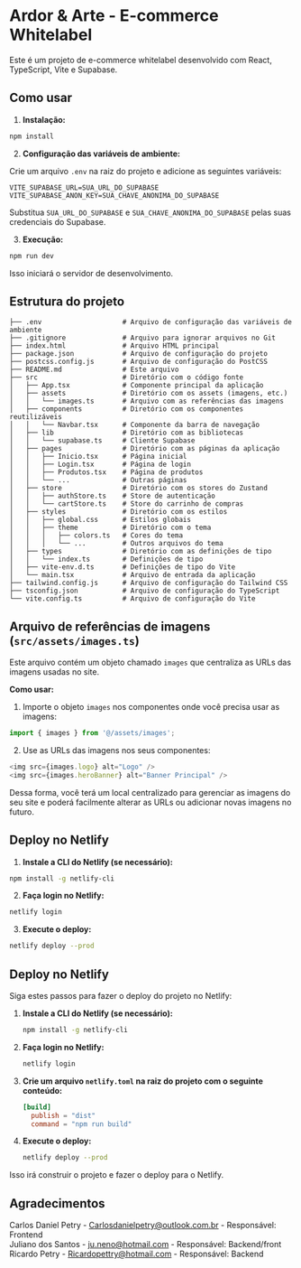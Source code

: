 # Ardor & Arte - E-commerce Whitelabel

Este é um projeto de e-commerce whitelabel desenvolvido com React, TypeScript, Vite e Supabase.

## Como usar

1.  **Instalação:**

```bash
npm install
```

2.  **Configuração das variáveis de ambiente:**

Crie um arquivo `.env` na raiz do projeto e adicione as seguintes variáveis:

```
VITE_SUPABASE_URL=SUA_URL_DO_SUPABASE
VITE_SUPABASE_ANON_KEY=SUA_CHAVE_ANONIMA_DO_SUPABASE
```

Substitua `SUA_URL_DO_SUPABASE` e `SUA_CHAVE_ANONIMA_DO_SUPABASE` pelas suas credenciais do Supabase.

3.  **Execução:**

```bash
npm run dev
```

Isso iniciará o servidor de desenvolvimento.

## Estrutura do projeto

```
├── .env                    # Arquivo de configuração das variáveis de ambiente
├── .gitignore              # Arquivo para ignorar arquivos no Git
├── index.html              # Arquivo HTML principal
├── package.json            # Arquivo de configuração do projeto
├── postcss.config.js       # Arquivo de configuração do PostCSS
├── README.md               # Este arquivo
├── src                     # Diretório com o código fonte
│   ├── App.tsx             # Componente principal da aplicação
│   ├── assets              # Diretório com os assets (imagens, etc.)
│   │   └── images.ts       # Arquivo com as referências das imagens
│   ├── components          # Diretório com os componentes reutilizáveis
│   │   └── Navbar.tsx      # Componente da barra de navegação
│   ├── lib                 # Diretório com as bibliotecas
│   │   └── supabase.ts     # Cliente Supabase
│   ├── pages               # Diretório com as páginas da aplicação
│   │   ├── Inicio.tsx      # Página inicial
│   │   ├── Login.tsx       # Página de login
│   │   ├── Produtos.tsx    # Página de produtos
│   │   └── ...             # Outras páginas
│   ├── store               # Diretório com os stores do Zustand
│   │   ├── authStore.ts    # Store de autenticação
│   │   └── cartStore.ts    # Store do carrinho de compras
│   ├── styles              # Diretório com os estilos
│   │   ├── global.css      # Estilos globais
│   │   ├── theme           # Diretório com o tema
│   │   │   ├── colors.ts   # Cores do tema
│   │   │   └── ...         # Outros arquivos do tema
│   ├── types               # Diretório com as definições de tipo
│   │   └── index.ts        # Definições de tipo
│   ├── vite-env.d.ts       # Definições de tipo do Vite
│   └── main.tsx            # Arquivo de entrada da aplicação
├── tailwind.config.js      # Arquivo de configuração do Tailwind CSS
├── tsconfig.json           # Arquivo de configuração do TypeScript
└── vite.config.ts          # Arquivo de configuração do Vite
```

## Arquivo de referências de imagens (`src/assets/images.ts`)

Este arquivo contém um objeto chamado `images` que centraliza as URLs das imagens usadas no site.

**Como usar:**

1.  Importe o objeto `images` nos componentes onde você precisa usar as imagens:

```typescript
import { images } from '@/assets/images';
```

2.  Use as URLs das imagens nos seus componentes:

```typescript
<img src={images.logo} alt="Logo" />
<img src={images.heroBanner} alt="Banner Principal" />
```

Dessa forma, você terá um local centralizado para gerenciar as imagens do seu site e poderá facilmente alterar as URLs ou adicionar novas imagens no futuro.

## Deploy no Netlify

1.  **Instale a CLI do Netlify (se necessário):**

```bash
npm install -g netlify-cli
```

2.  **Faça login no Netlify:**

```bash
netlify login
```

3.  **Execute o deploy:**

```bash
netlify deploy --prod
```

## Deploy no Netlify

Siga estes passos para fazer o deploy do projeto no Netlify:

1.  **Instale a CLI do Netlify (se necessário):**

    ```bash
    npm install -g netlify-cli
    ```

2.  **Faça login no Netlify:**

    ```bash
    netlify login
    ```

3.  **Crie um arquivo `netlify.toml` na raiz do projeto com o seguinte conteúdo:**

    ```toml
    [build]
      publish = "dist"
      command = "npm run build"
    ```

4.  **Execute o deploy:**

    ```bash
    netlify deploy --prod
    ```

Isso irá construir o projeto e fazer o deploy para o Netlify.

## Agradecimentos

Carlos Daniel Petry - Carlosdanielpetry@outlook.com.br - Responsável: Frontend  
Juliano dos Santos  - ju.neno@hotmail.com              - Responsável: Backend/front  
Ricardo Petry       - Ricardopettry@hotmail.com        - Responsável: Backend  

